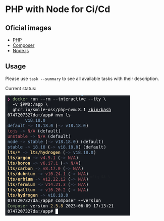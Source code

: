 # PHP with Node for Ci/Cd

## Oficial images

- [PHP](https://github.com/docker-library/php)
- [Composer](https://github.com/composer/docker)
- [Node.js](https://github.com/nodejs/docker-node)

## Usage

Please use `task --summary` to see all available tasks with their description.

Current status:

![Curremt status](docs/assets/current.png)
